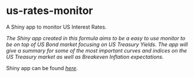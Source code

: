# us-rates-monitor
A Shiny app to monitor US Interest Rates.

*The Shiny app created in this formula aims to be a easy to use monitor to be on top of US Bond market focusing on US Treasury Yields. The app will give a summary for some of the most important curves and indices on the US Treasury market as well as Breakeven Inflation expectations.*

Shiny app can be found *[here](https://cnordenlow.shinyapps.io/usRateMonitor/)*. 

